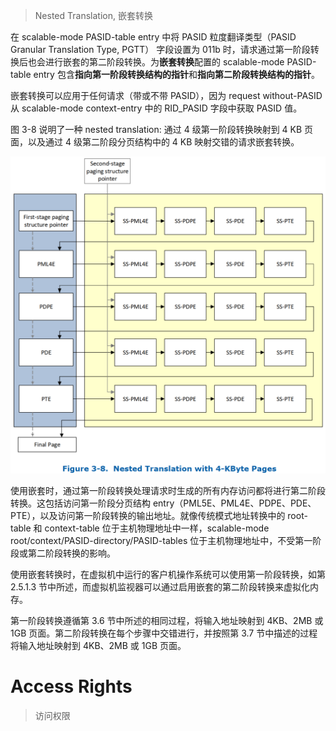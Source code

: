 
> Nested Translation, 嵌套转换

在 scalable-mode PASID-table entry 中将 PASID 粒度翻译类型（PASID Granular Translation Type, PGTT） 字段设置为 011b 时，请求通过第一阶段转换后也会进行嵌套的第二阶段转换。为**嵌套转换**配置的 scalable-mode PASID-table entry 包含**指向第一阶段转换结构的指针**和**指向第二阶段转换结构的指针**。

嵌套转换可以应用于任何请求（带或不带 PASID），因为 request without-PASID 从 scalable-mode context-entry 中的 RID_PASID 字段中获取 PASID 值。

图 3-8 说明了一种 nested translation: 通过 4 级第一阶段转换映射到 4 KB 页面，以及通过 4 级第二阶段分页结构中的 4 KB 映射交错的请求嵌套转换。

![2022-11-26-23-46-59.png](./images/2022-11-26-23-46-59.png)

使用嵌套时，通过第一阶段转换处理请求时生成的所有内存访问都将进行第二阶段转换。这包括访问第一阶段分页结构 entry（PML5E、PML4E、PDPE、PDE、PTE），以及访问第一阶段转换的输出地址。就像传统模式地址转换中的 root-table 和 context-table 位于主机物理地址中一样，scalable-mode root/context/PASID-directory/PASID-tables 位于主机物理地址中，不受第一阶段或第二阶段转换的影响。 

使用嵌套转换时，在虚拟机中运行的客户机操作系统可以使用第一阶段转换，如第 2.5.1.3 节中所述，而虚拟机监视器可以通过启用嵌套的第二阶段转换来虚拟化内存。

第一阶段转换遵循第 3.6 节中所述的相同过程，将输入地址映射到 4KB、2MB 或 1GB 页面。第二阶段转换在每个步骤中交错进行，并按照第 3.7 节中描述的过程将输入地址映射到 4KB、2MB 或 1GB 页面。

# Access Rights

> 访问权限

